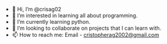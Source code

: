 - 👋 Hi, I’m @crisag02
- 👀 I’m interested in learning all about programming.
- 🌱 I’m currently learning python.
- 💞️ I’m looking to collaborate on projects that I can learn with.
- 📫 How to reach me: Email -  cristopherag2002@gmail.com

<!---
crisag02/crisag02 is a ✨ special ✨ repository because its `README.md` (this file) appears on your GitHub profile.
You can click the Preview link to take a look at your changes.
--->
